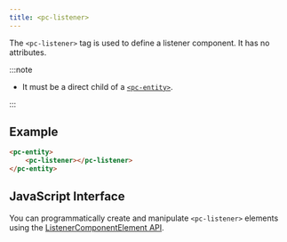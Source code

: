 ```yaml
---
title: <pc-listener>
---
```


The `<pc-listener>` tag is used to define a listener component. It has no attributes.

:::note

* It must be a direct child of a [`<pc-entity>`](../pc-entity).

:::

## Example

```html
<pc-entity>
    <pc-listener></pc-listener>
</pc-entity>
```

## JavaScript Interface

You can programmatically create and manipulate `<pc-listener>` elements using the [ListenerComponentElement API](https://api.playcanvas.com/web-components/classes/ListenerComponentElement.html).
